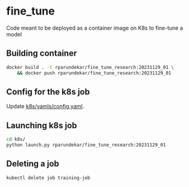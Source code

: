 # fine_tune
Code meant to be deployed as a container image on K8s to fine-tune a model

## Building container
```sh
docker build . -t rparundekar/fine_tune_research:20231129_01 \
    && docker push rparundekar/fine_tune_research:20231129_01
```
## Config for the k8s job
Update [k8s/yamls/config.yaml](k8s/yamls/config.yaml).

## Launching k8s job
```sh
cd k8s/
python launch.py rparundekar/fine_tune_research:20231129_01
```

## Deleting a job
```sh
kubectl delete job training-job
```